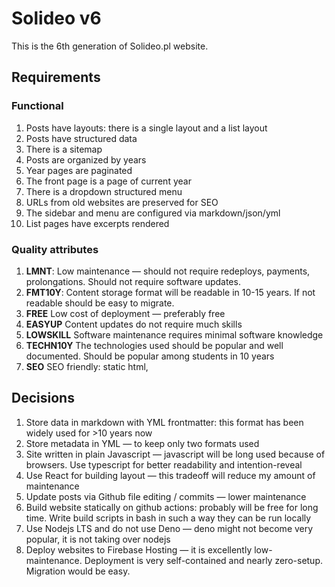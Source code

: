 # Solideo v6

This is the 6th generation of Solideo.pl website.



## Requirements

### Functional

1. Posts have layouts: there is a single layout and a list layout
2. Posts have structured data
3. There is a sitemap
4. Posts are organized by years
5. Year pages are paginated
6. The front page is a page of current year
7. There is a dropdown structured menu
8. URLs from old websites are preserved for SEO
9. The sidebar and menu are configured via markdown/json/yml
10. List pages have excerpts rendered

### Quality attributes

1. **LMNT**: Low maintenance — should not require redeploys, payments, prolongations. Should not require software updates.
2. **FMT10Y**: Content storage format will be readable in 10-15 years. If not readable should be easy to migrate.
3. **FREE** Low cost of deployment — preferably free
4. **EASYUP** Content updates do not require much skills
5. **LOWSKILL** Software maintenance requires minimal software knowledge
6. **TECHN10Y** The technologies used should be popular and well documented. Should be popular among students in 10 years
7. **SEO** SEO friendly: static html, 



## Decisions

1. Store data in markdown with YML frontmatter: this format has been widely used for >10 years now
2. Store metadata in YML — to keep only two formats used
3. Site written in plain Javascript — javascript will be long used because of browsers. Use typescript for better readability and intention-reveal
4. Use React for building layout — this tradeoff will reduce my amount of maintenance
5. Update posts via Github file editing / commits — lower maintenance
6. Build website statically on github actions: probably will be free for long time. Write build scripts in bash in such a way they can be run locally
7. Use Nodejs LTS and do not use Deno — deno might not become very popular, it is not taking over nodejs
8. Deploy websites to Firebase Hosting — it is excellently low-maintenance. Deployment is very self-contained and nearly zero-setup. Migration would be easy.
